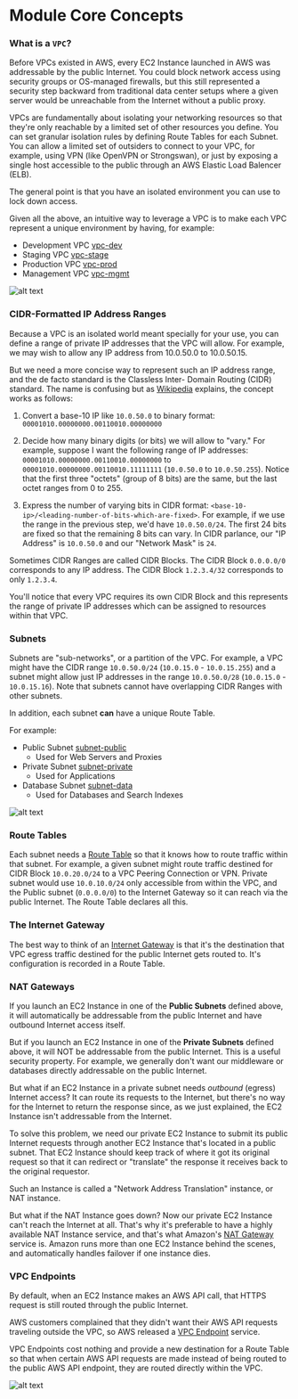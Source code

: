 # Module Core Concepts

### What is a `VPC`?

Before VPCs existed in AWS, every EC2 Instance launched in AWS was addressable by the public Internet. You could block network access using security groups or OS-managed firewalls, but this still represented a security step backward from traditional data center setups where a given server would be unreachable from the Internet without a public proxy.

VPCs are fundamentally about isolating your networking resources so that they're only reachable by a limited set of other resources you define. You can set granular isolation rules by defining Route Tables for each Subnet. You can allow a limited set of outsiders to connect to your VPC, for example, using VPN (like OpenVPN or Strongswan), or just by exposing a single host accessible to the public through an AWS Elastic Load Balencer (ELB).

The general point is that you have an isolated environment you can use to lock down access.

Given all the above, an intuitive way to leverage a VPC is to make each VPC represent a unique environment by having,
for example:

* Development VPC [vpc-dev](/vpc-dev)
* Staging VPC [vpc-stage](/vpc-stage)
* Production VPC [vpc-prod](/vpc-prod)
* Management VPC [vpc-mgmt](/vpc-mgmt)

![alt text](VPC-architecture-overview.png "VPC Architecture Overview")

### CIDR-Formatted IP Address Ranges

Because a VPC is an isolated world meant specially for your use, you can define a range of private IP addresses that the VPC will allow. For example, we may wish to allow any IP address from 10.0.50.0 to 10.0.50.15.

But we need a more concise way to represent such an IP address range, and the de facto standard is the Classless Inter-
Domain Routing (CIDR) standard. The name is confusing but as [Wikipedia](https://en.wikipedia.org/wiki/Classless_Inter-Domain_Routing) explains, the concept works as follows:

1. Convert a base-10 IP like `10.0.50.0` to binary format: `00001010.00000000.00110010.00000000`

2. Decide how many binary digits (or bits) we will allow to "vary." For example, suppose I want the following range of IP
   addresses: `00001010.00000000.00110010.00000000` to `00001010.00000000.00110010.11111111` (`10.0.50.0` to `10.0.50.255`).
   Notice that the first three "octets" (group of 8 bits) are the same, but the last octet ranges from 0 to 255.

3. Express the number of varying bits in CIDR format: `<base-10-ip>/<leading-number-of-bits-which-are-fixed>`. For
   example, if we use the range in the previous step, we'd have `10.0.50.0/24`. The first 24 bits are fixed so that the
   remaining 8 bits can vary. In CIDR parlance, our "IP Address" is `10.0.50.0` and our "Network Mask" is `24`.

Sometimes CIDR Ranges are called CIDR Blocks. The CIDR Block `0.0.0.0/0` corresponds to any IP address. The CIDR Block
`1.2.3.4/32` corresponds to only `1.2.3.4`.

You'll notice that every VPC requires its own CIDR Block and this represents the range of private IP addresses
which can be assigned to resources within that VPC.

### Subnets

Subnets are "sub-networks", or a partition of the VPC. For example, a VPC might have the CIDR range `10.0.50.0/24` (`10.0.15.0` - `10.0.15.255`) and a subnet might allow just IP addresses in the range `10.0.50.0/28` (`10.0.15.0` - `10.0.15.16`). Note that subnets cannot have overlapping CIDR Ranges with other subnets.

In addition, each subnet **can** have a unique Route Table.

For example:

* Public Subnet [subnet-public](/subnet-public)
    * Used for Web Servers and Proxies
* Private Subnet [subnet-private](/subnet-private)
    * Used for Applications
* Database Subnet [subnet-data](/subnet-data)
    * Used for Databases and Search Indexes

![alt text](Subnet-architecture-overview.png "Subnet Architecture Overview")

### Route Tables

Each subnet needs a [Route Table](http://docs.aws.amazon.com/AmazonVPC/latest/UserGuide/VPC_Route_Tables.html) so that
it knows how to route traffic within that subnet. For example, a given subnet might route traffic destined for CIDR Block `10.0.20.0/24` to a VPC Peering Connection or VPN. Private subnet would use `10.0.10.0/24` only accessible from within the VPC, and the Public subnet (`0.0.0.0/0`) to the Internet Gateway so it can reach via the public Internet. The Route Table declares all this.

### The Internet Gateway

The best way to think of an [Internet Gateway](http://docs.aws.amazon.com/AmazonVPC/latest/UserGuide/VPC_Internet_Gateway.html)
is that it's the destination that VPC egress traffic destined for the public Internet gets routed to. It's configuration is recorded in a Route Table.

### NAT Gateways

If you launch an EC2 Instance in one of the **Public Subnets** defined above, it will automatically be addressable from the public Internet and have outbound Internet access itself.

But if you launch an EC2 Instance in one of the **Private Subnets** defined above, it will NOT be addressable from the public Internet. This is a useful security property. For example, we generally don't want our middleware or databases directly addressable on the public Internet.

But what if an EC2 Instance in a private subnet needs *outbound* (egress) Internet access? It can route its requests to the Internet, but there's no way for the Internet to return the response since, as we just explained, the EC2 Instance isn't addressable from the Internet.

To solve this problem, we need our private EC2 Instance to submit its public Internet requests through another EC2 Instance that's located in a public subnet. That EC2 Instance should keep track of where it got its original request so that it can redirect or "translate" the response it receives back to the original requestor.

Such an Instance is called a "Network Address Translation" instance, or NAT instance.

But what if the NAT Instance goes down? Now our private EC2 Instance can't reach the Internet at all. That's why it's preferable to have a highly available NAT Instance service, and that's what Amazon's [NAT Gateway](http://docs.aws.amazon.com/AmazonVPC/latest/UserGuide/vpc-nat-gateway.html)
service is. Amazon runs more than one EC2 Instance behind the scenes, and automatically handles failover if one instance dies.

### VPC Endpoints

By default, when an EC2 Instance makes an AWS API call, that HTTPS request is still routed through the public Internet.

AWS customers complained that they didn't want their AWS API requests traveling outside the VPC, so AWS released a [VPC Endpoint](http://docs.aws.amazon.com/AmazonVPC/latest/UserGuide/vpc-endpoints.html) service.

VPC Endpoints cost nothing and provide a new destination for a Route Table so that when certain AWS API requests are made instead of being routed to the public AWS API endpoint, they are routed directly within the VPC.

![alt text](VPC-dataflow-overview.png "Architecture Overview")